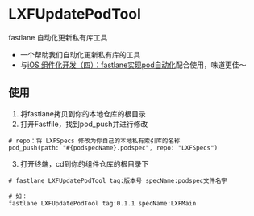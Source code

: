 # LXFUpdatePodTool
fastlane 自动化更新私有库工具

- 一个帮助我们自动化更新私有库的工具
- 与[iOS 组件化开发（四）：fastlane实现pod自动化](https://juejin.im/post/5ac6eb6351882555731c5e9e)配合使用，味道更佳～

## 使用

1. 将fastlane拷贝到你的本地仓库的根目录
2. 打开Fastfile，找到pod_push并进行修改

```
# repo：将 LXFSpecs 修改为你自己的本地私有索引库的名称
pod_push(path: "#{podspecName}.podspec", repo: "LXFSpecs")

```
3. 打开终端，cd到你的组件仓库的根目录下

```
# fastlane LXFUpdatePodTool tag:版本号 specName:podspec文件名字

# 如：
fastlane LXFUpdatePodTool tag:0.1.1 specName:LXFMain
```
